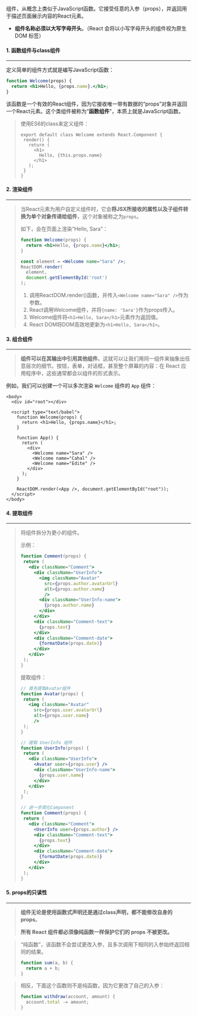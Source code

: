 组件，从概念上类似于JavaScript函数。它接受任意的入参（props），并返回用于描述页面展示内容的React元素。

- **组件名称必须以大写字母开头**。（React 会将以小写字母开头的组件视为原生 DOM 标签）



#### 1. 函数组件与class组件

---

定义简单的组件方式就是编写JavaScript函数：

```jsx
function Welcome(props) {
  return <h1>Hello, {props.name}.</h1>;
}
```

该函数是一个有效的React组件，因为它接收唯一带有数据的“props”对象并返回一个React元素。这个类组件被称为“**函数组件**”，本质上就是JavaScript函数。

>使用ES6的class来定义组件：
>
>```react
>export default class Welcome extends React.Component {
>  render() {
>    return (
>      <h1>
>        Hello, {this.props.name}
>      </h1>
>    );
>  }
>}
>```



#### 2. 渲染组件

---

> 当React元素为用户自定义组件时，它会**将JSX所接收的属性以及子组件转换为单个对象传递给组件**，这个对象被称之为`props`。
>
> 如下，会在页面上渲染“Hello, Sara”：
>
> ```jsx
> function Welcome(props) {
>   return <h1>Hello, {props.name}</h1>;
> }
> 
> const element = <Welcome name="Sara" />;
> ReactDOM.render(
>   element,
>   document.getElementById('root')
> );
> ```
>
> 1. 调用ReactDOM.render()函数，并传入`<Welcome name="Sara" />`作为参数。
> 2. React调用Welcome组件，并将`{name: 'Sara'}`作为props传入。
> 3. Welcome组件将`<h1>Hello, Sara</h1>`元素作为返回值。
> 4. React DOM将DOM高效地更新为`<h1>Hello, Sara</h1>`。



#### 3. 组合组件

---

> **组件可以在其输出中引用其他组件**。这就可以让我们用同一组件来抽象出任意层次的细节。按钮，表单，对话框，甚至整个屏幕的内容：在 React 应用程序中，这些通常都会以组件的形式表示。

例如，我们可以创建一个可以多次渲染 `Welcome` 组件的 `App` 组件：

```react
<body>
  <div id="root"></div>

  <script type="text/babel">
    function Welcome(props) {
      return <h1>Hello, {props.name}</h1>;
    }

    function App() {
      return (
        <div>
          <Welcome name="Sara" />
          <Welcome name="Cahal" />
          <Welcome name="Edite" />
        </div>
      );
    }

    ReactDOM.render(<App />, document.getElementById("root"));
  </script>
</body>
```



#### 4. 提取组件

---

>将组件拆分为更小的组件。
>
>示例：
>
>```jsx
>function Comment(props) {
>  return (
>    <div className="Comment">
>      <div className="UserInfo">
>        <img className="Avatar"
>          src={props.author.avatarUrl}
>          alt={props.author.name}
>          />
>        <div className="UserInfo-name">
>          {props.author.name}
>        </div>
>      </div>
>      <div className="Comment-text">
>        {props.text}
>      </div>
>      <div className="Comment-date">
>        {formatDate(props.date)}
>      </div>
>    </div>
>  );
>}
>```
>
>提取组件：
>
>```jsx
>// 首先提取Avatar组件
>function Avatar(props) {
>  return (
>    <img className="Avatar"
>      src={props.user.avatarUrl}
>      alt={props.user.name}
>      />
>  );
>}
>
>// 提取 UserInfo 组件
>function UserInfo(props) {
>  return (
>    <div className="UserInfo">
>      <Avatar user={props.user} />
>      <div className="UserInfo-name">
>        {props.user.name}
>      </div>
>    </div>
>  );
>}
>
>// 进一步简化Component
>function Comment(props) {
>  return (
>    <div className="Comment">
>      <UserInfo user={props.author} />
>      <div className="Comment-text">
>        {props.text}
>      </div>
>      <div className="Comment-date">
>        {formatDate(props.date)}
>      </div>
>    </div>
>  );
>}
>```



#### 5. props的只读性

---

> **组件无论是使用函数式声明还是通过class声明，都不能修改自身的props**。
>
> **所有 React 组件都必须像纯函数一样保护它们的 props 不被更改。**

> “纯函数”，该函数不会尝试更改入参，且多次调用下相同的入参始终返回相同的结果。
>
> ```jsx
> function sum(a, b) {
>   return a + b;
> }
> ```

> 相反，下面这个函数则不是纯函数，因为它更改了自己的入参：
>
> ```jsx
> function withdraw(account, amount) {
>   account.total -= amount;
> }
> ```

